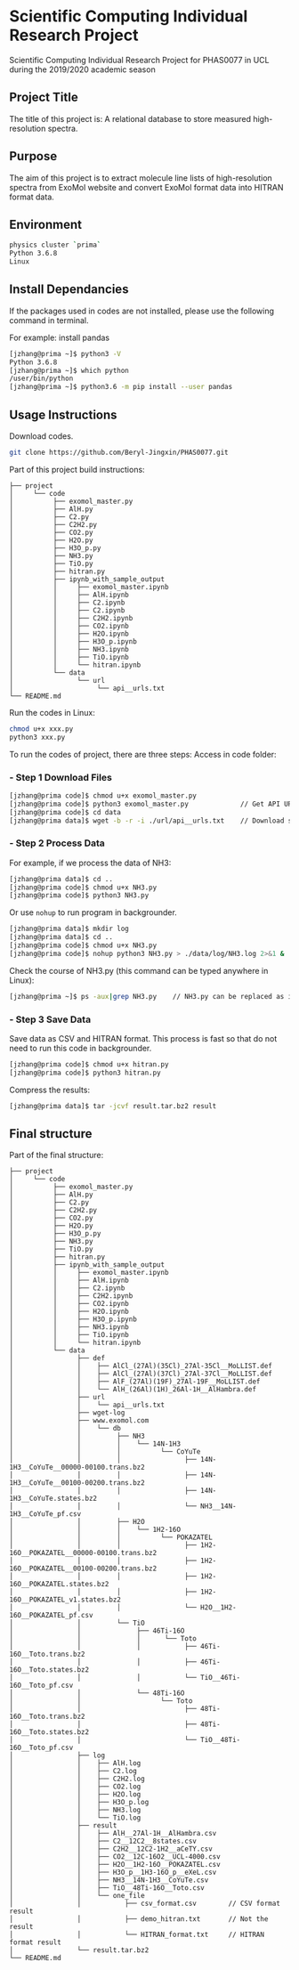 # Scientific Computing Individual Research Project

Scientific Computing Individual Research Project for PHAS0077 in UCL during the 2019/2020 academic season


## Project Title

The title of this project is:
A relational database to store measured high-resolution spectra.


## Purpose

The aim of this project is to extract molecule line lists of high-resolution spectra from ExoMol website and convert ExoMol format data into HITRAN format data.


## Environment

```bash
physics cluster `prima`
Python 3.6.8
Linux
```


## Install Dependancies

If the packages used in codes are not installed, please use the following command in terminal.

For example: install pandas

```bash
[jzhang@prima ~]$ python3 -V
Python 3.6.8
[jzhang@prima ~]$ which python
/user/bin/python
[jzhang@prima ~]$ python3.6 -m pip install --user pandas
```

## Usage Instructions

Download codes.

```bash
git clone https://github.com/Beryl-Jingxin/PHAS0077.git
```

Part of this project build instructions:

```
├── project
│     └── code
│          ├── exomol_master.py   
│          ├── AlH.py                    
│          ├── C2.py                        
│          ├── C2H2.py                  
│          ├── CO2.py                   
│          ├── H2O.py
│          ├── H3O_p.py                    
│          ├── NH3.py                        
│          ├── TiO.py                                  
│          ├── hitran.py
│          ├── ipynb_with_sample_output
│          │     ├── exomol_master.ipynb
│          │     ├── AlH.ipynb
│          │     ├── C2.ipynb
│          │     ├── C2.ipynb
│          │     ├── C2H2.ipynb
│          │     ├── CO2.ipynb
│          │     ├── H2O.ipynb
│          │     ├── H3O_p.ipynb
│          │     ├── NH3.ipynb
│          │     ├── TiO.ipynb
│          │     └── hitran.ipynb
│          └── data
│                └── url
│                     └── api__urls.txt
└── README.md
```

Run the codes in Linux:

```bash
chmod u+x xxx.py
python3 xxx.py
```

To run the codes of project, there are three steps:
Access in code folder:

### - Step 1    Download Files

```bash
[jzhang@prima code]$ chmod u+x exomol_master.py
[jzhang@prima code]$ python3 exomol_master.py             // Get API URLs and download def files
[jzhang@prima code]$ cd data
[jzhang@prima data]$ wget -b -r -i ./url/api__urls.txt    // Download states and trans files in backgrounder
```

### - Step 2    Process Data

For example, if we process the data of NH3:

```bash
[jzhang@prima data]$ cd ..
[jzhang@prima code]$ chmod u+x NH3.py
[jzhang@prima code]$ python3 NH3.py
```

Or use `nohup` to run program in backgrounder.

```bash
[jzhang@prima data]$ mkdir log
[jzhang@prima data]$ cd ..
[jzhang@prima code]$ chmod u+x NH3.py
[jzhang@prima code]$ nohup python3 NH3.py > ./data/log/NH3.log 2>&1 &
```

Check the course of NH3.py (this command can be typed anywhere in Linux):

```bash
[jzhang@prima ~]$ ps -aux|grep NH3.py    // NH3.py can be replaced as its PID
```

### - Step 3    Save Data

Save data as CSV and HITRAN format. This process is fast so that do not need to run this code in backgrounder.

```bash
[jzhang@prima code]$ chmod u+x hitran.py
[jzhang@prima code]$ python3 hitran.py
```

Compress the results:

```bash
[jzhang@prima data]$ tar -jcvf result.tar.bz2 result
```

## Final structure

Part of the final structure:

```
├── project
│     └── code
│          ├── exomol_master.py   
│          ├── AlH.py                    
│          ├── C2.py                        
│          ├── C2H2.py                  
│          ├── CO2.py                   
│          ├── H2O.py
│          ├── H3O_p.py                    
│          ├── NH3.py                        
│          ├── TiO.py                                  
│          ├── hitran.py
│          ├── ipynb_with_sample_output
│          │     ├── exomol_master.ipynb
│          │     ├── AlH.ipynb
│          │     ├── C2.ipynb
│          │     ├── C2H2.ipynb
│          │     ├── CO2.ipynb
│          │     ├── H2O.ipynb
│          │     ├── H3O_p.ipynb
│          │     ├── NH3.ipynb
│          │     ├── TiO.ipynb
│          │     └── hitran.ipynb
│          └── data
│                ├── def
│                │    ├── AlCl_(27Al)(35Cl)_27Al-35Cl__MoLLIST.def
│                │    ├── AlCl_(27Al)(37Cl)_27Al-37Cl__MoLLIST.def
│                │    ├── AlF_(27Al)(19F)_27Al-19F__MoLLIST.def
│                │    └── AlH_(26Al)(1H)_26Al-1H__AlHambra.def
│                ├── url
│                │    └── api__urls.txt
│                ├── wget-log
│                ├── www.exomol.com
│                │    └── db
│                │         ├── NH3    
│                │         │    └── 14N-1H3
│                │         │          └── CoYuTe
│                │         │                ├── 14N-1H3__CoYuTe__00000-00100.trans.bz2
│                │         │                ├── 14N-1H3__CoYuTe__00100-00200.trans.bz2
│                │         │                ├── 14N-1H3__CoYuTe.states.bz2
│                │         │                └── NH3__14N-1H3__CoYuTe_pf.csv
│                │         ├── H2O    
│                │         │    └── 1H2-16O
│                │         │          └── POKAZATEL
│                │         │                ├── 1H2-16O__POKAZATEL__00000-00100.trans.bz2
│                │         │                ├── 1H2-16O__POKAZATEL__00100-00200.trans.bz2
│                │         │                ├── 1H2-16O__POKAZATEL.states.bz2
│                │         │                ├── 1H2-16O__POKAZATEL_v1.states.bz2
│                │         │                └── H2O__1H2-16O__POKAZATEL_pf.csv
│                │         └── TiO    
│                │              ├── 46Ti-16O
│                │              │      └── Toto
│                │              │           ├── 46Ti-16O__Toto.trans.bz2
│                │              │           ├── 46Ti-16O__Toto.states.bz2
│                │              │           └── TiO__46Ti-16O__Toto_pf.csv
│                │              └── 48Ti-16O
│                │                    └── Toto
│                │                          ├── 48Ti-16O__Toto.trans.bz2
│                │                          ├── 48Ti-16O__Toto.states.bz2
│                │                          └── TiO__48Ti-16O__Toto_pf.csv
│                ├── log
│                │    ├── AlH.log
│                │    ├── C2.log
│                │    ├── C2H2.log
│                │    ├── CO2.log
│                │    ├── H2O.log
│                │    ├── H3O_p.log
│                │    ├── NH3.log
│                │    └── TiO.log
│                ├── result
│                │    ├── AlH__27Al-1H__AlHambra.csv
│                │    ├── C2__12C2__8states.csv
│                │    ├── C2H2__12C2-1H2__aCeTY.csv
│                │    ├── CO2__12C-16O2__UCL-4000.csv
│                │    ├── H2O__1H2-16O__POKAZATEL.csv
│                │    ├── H3O_p__1H3-16O_p__eXeL.csv
│                │    ├── NH3__14N-1H3__CoYuTe.csv
│                │    ├── TiO__48Ti-16O__Toto.csv
│                │    └── one_file
│                │           ├── csv_format.csv        // CSV format result
│                │           ├── demo_hitran.txt       // Not the result
│                │           └── HITRAN_format.txt     // HITRAN format result
│                └── result.tar.bz2     
└── README.md
```
